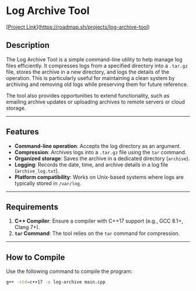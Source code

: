 # Log Archive Tool

[[Project Link](https://img.shields.io/badge/Project-Link-blue)](https://roadmap.sh/projects/log-archive-tool)

## Description

The Log Archive Tool is a simple command-line utility to help manage log files efficiently. It compresses logs from a specified directory into a `.tar.gz` file, stores the archive in a new directory, and logs the details of the operation. This is particularly useful for maintaining a clean system by archiving and removing old logs while preserving them for future reference.

The tool also provides opportunities to extend functionality, such as emailing archive updates or uploading archives to remote servers or cloud storage.

---

## Features

- **Command-line operation**: Accepts the log directory as an argument.
- **Compression**: Archives logs into a `.tar.gz` file using the `tar` command.
- **Organized storage**: Saves the archive in a dedicated directory (`archive`).
- **Logging**: Records the date, time, and archive details in a log file (`archive_log.txt`).
- **Platform compatibility**: Works on Unix-based systems where logs are typically stored in `/var/log`.

---

## Requirements

1. **C++ Compiler**: Ensure a compiler with C++17 support (e.g., GCC 8.1+, Clang 7+).
2. **`tar` Command**: The tool relies on the `tar` command for compression.

---

## How to Compile

Use the following command to compile the program:

```bash
g++ -std=c++17 -o log-archive main.cpp

